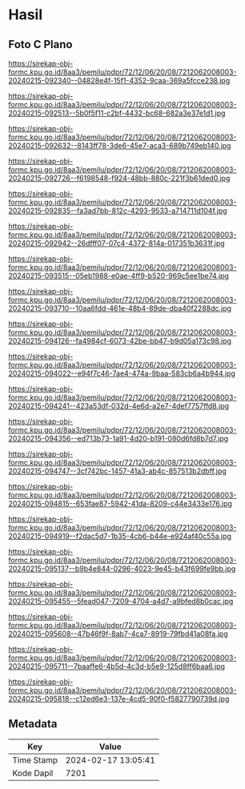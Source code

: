 # Hasil

## Foto C Plano

https://sirekap-obj-formc.kpu.go.id/8aa3/pemilu/pdpr/72/12/06/20/08/7212062008003-20240215-092340--04828e4f-15f1-4352-9caa-369a5fcce238.jpg

https://sirekap-obj-formc.kpu.go.id/8aa3/pemilu/pdpr/72/12/06/20/08/7212062008003-20240215-092513--5b0f5f11-c2bf-4432-bc68-682a3e37e1d1.jpg

https://sirekap-obj-formc.kpu.go.id/8aa3/pemilu/pdpr/72/12/06/20/08/7212062008003-20240215-092632--8143ff78-3de6-45e7-aca3-689b749eb140.jpg

https://sirekap-obj-formc.kpu.go.id/8aa3/pemilu/pdpr/72/12/06/20/08/7212062008003-20240215-092726--f6198548-f924-48bb-880c-221f3b61ded0.jpg

https://sirekap-obj-formc.kpu.go.id/8aa3/pemilu/pdpr/72/12/06/20/08/7212062008003-20240215-092835--fa3ad7bb-812c-4293-9533-a714711d104f.jpg

https://sirekap-obj-formc.kpu.go.id/8aa3/pemilu/pdpr/72/12/06/20/08/7212062008003-20240215-092942--26dfff07-07c4-4372-814a-017351b3631f.jpg

https://sirekap-obj-formc.kpu.go.id/8aa3/pemilu/pdpr/72/12/06/20/08/7212062008003-20240215-093515--05eb1988-e0ae-4ff9-b520-969c5ee1be74.jpg

https://sirekap-obj-formc.kpu.go.id/8aa3/pemilu/pdpr/72/12/06/20/08/7212062008003-20240215-093710--10aa6fdd-461e-48b4-89de-dba40f2288dc.jpg

https://sirekap-obj-formc.kpu.go.id/8aa3/pemilu/pdpr/72/12/06/20/08/7212062008003-20240215-094126--fa4984cf-6073-42be-bb47-b9d05a173c98.jpg

https://sirekap-obj-formc.kpu.go.id/8aa3/pemilu/pdpr/72/12/06/20/08/7212062008003-20240215-094022--e94f7c46-7ae4-474a-9baa-583cb6a4b944.jpg

https://sirekap-obj-formc.kpu.go.id/8aa3/pemilu/pdpr/72/12/06/20/08/7212062008003-20240215-094241--423a53df-032d-4e6d-a2e7-4def7757ffd8.jpg

https://sirekap-obj-formc.kpu.go.id/8aa3/pemilu/pdpr/72/12/06/20/08/7212062008003-20240215-094356--ed713b73-1a91-4d20-b191-080d6fd8b7d7.jpg

https://sirekap-obj-formc.kpu.go.id/8aa3/pemilu/pdpr/72/12/06/20/08/7212062008003-20240215-094747--3cf742bc-1457-41a3-ab4c-857513b2dbff.jpg

https://sirekap-obj-formc.kpu.go.id/8aa3/pemilu/pdpr/72/12/06/20/08/7212062008003-20240215-094815--653fae87-5942-41da-8209-c44e3433e176.jpg

https://sirekap-obj-formc.kpu.go.id/8aa3/pemilu/pdpr/72/12/06/20/08/7212062008003-20240215-094919--f2dac5d7-1b35-4cb6-b44e-e924af40c55a.jpg

https://sirekap-obj-formc.kpu.go.id/8aa3/pemilu/pdpr/72/12/06/20/08/7212062008003-20240215-095137--b9b4e844-0296-4023-9e45-b43f699fe9bb.jpg

https://sirekap-obj-formc.kpu.go.id/8aa3/pemilu/pdpr/72/12/06/20/08/7212062008003-20240215-095455--5fead047-7209-4704-a4d7-a9bfed8b0cac.jpg

https://sirekap-obj-formc.kpu.go.id/8aa3/pemilu/pdpr/72/12/06/20/08/7212062008003-20240215-095608--47b46f9f-8ab7-4ca7-8919-79fbd41a08fa.jpg

https://sirekap-obj-formc.kpu.go.id/8aa3/pemilu/pdpr/72/12/06/20/08/7212062008003-20240215-095711--7baaffe6-4b5d-4c3d-b5e9-125d8ff6baa6.jpg

https://sirekap-obj-formc.kpu.go.id/8aa3/pemilu/pdpr/72/12/06/20/08/7212062008003-20240215-095818--c12ed6e3-137e-4cd5-90f0-f5827790739d.jpg


## Metadata

| Key        | Value               |
| ---------- | ------------------- |
| Time Stamp | 2024-02-17 13:05:41 |
| Kode Dapil | 7201                |



